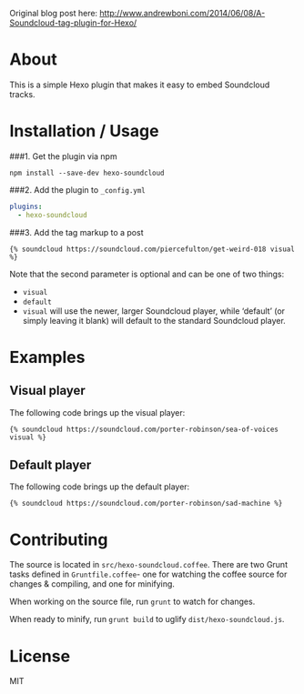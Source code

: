 Original blog post here: http://www.andrewboni.com/2014/06/08/A-Soundcloud-tag-plugin-for-Hexo/

# About
This is a simple Hexo plugin that makes it easy to embed Soundcloud tracks.

# Installation / Usage
###1. Get the plugin via npm
```
npm install --save-dev hexo-soundcloud
```
###2. Add the plugin to `_config.yml`
```yaml
plugins:
  - hexo-soundcloud
```
###3. Add the tag markup to a post

```
{% soundcloud https://soundcloud.com/piercefulton/get-weird-018 visual %}
```
Note that the second parameter is optional and can be one of two things:

- `visual`
- `default`
- `visual` will use the newer, larger Soundcloud player, while ‘default’ (or simply leaving it blank) will default to the standard Soundcloud player.

# Examples
## Visual player
The following code brings up the visual player:
```
{% soundcloud https://soundcloud.com/porter-robinson/sea-of-voices visual %}
```

## Default player
The following code brings up the default player:
```
{% soundcloud https://soundcloud.com/porter-robinson/sad-machine %}
```
# Contributing
The source is located in `src/hexo-soundcloud.coffee`. There are two Grunt tasks defined in `Gruntfile.coffee`- one for watching the coffee source for changes & compiling, and one for minifying.

When working on the source file, run `grunt` to watch for changes.

When ready to minify, run `grunt build` to uglify `dist/hexo-soundcloud.js`.

# License
MIT
